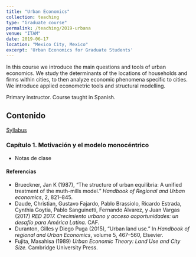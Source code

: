 ```yaml
---
title: "Urban Economics"
collection: teaching
type: "Graduate course"
permalink: /teaching/2019-urbana
venue: "ITAM"
date: 2019-06-17
location: "Mexico City, Mexico"
excerpt: 'Urban Economics for Graduate Students'
---
```


In this course we introduce the main questions and tools of urban economics. We study the determinants of the locations of households and firms within cities, to then analyze economic phenomena specific to cities. We introduce applied econometric tools and structural modelling. 

Primary instructor. Course taught in Spanish.

## Contenido

[Syllabus](/files/syllabus_urbana.pdf)

### Capítulo 1. Motivación y el modelo monocéntrico

* Notas de clase

#### Referencias

* Brueckner, Jan K (1987), “The structure of urban equilibria: A unified treatment of the muth-mills model.” *Handbook of Regional and Urban economics*, 2, 821–845.
* Daude, Christian, Gustavo Fajardo, Pablo Brassiolo, Ricardo Estrada, Cynthia Goytia, Pablo Sanguinetti, Fernando Álvarez, y Juan Vargas (2017) *RED 2017. Crecimiento urbano y acceso aoportunidades: un desafío para América Latina.* CAF.
* Duranton,  Gilles  y  Diego  Puga  (2015),  “Urban  land  use.”  In *Handbook  of  regional  and  Urban Economics*, volume 5, 467–560, Elsevier.
* Fujita, Masahisa (1989) *Urban Economic Theory: Land Use and City Size.* Cambridge University Press.
